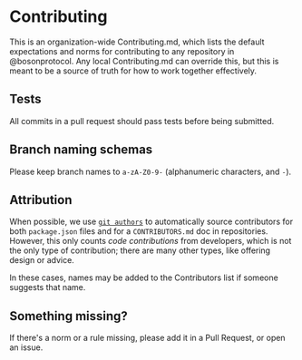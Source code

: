 # Contributing

This is an organization-wide Contributing.md, which lists the default expectations and norms for contributing to any repository in @bosonprotocol. Any local Contributing.md can override this, but this is meant to be a source of truth for how to work together effectively.

## Tests

All commits in a pull request should pass tests before being submitted.

## Branch naming schemas

Please keep branch names to `a-zA-Z0-9-` (alphanumeric characters, and `-`).

## Attribution

When possible, we use [`git authors`](https://github.com/tj/git-extras/blob/master/Commands.md#git-authors) to automatically source contributors for both `package.json` files and for a `CONTRIBUTORS.md` doc in repositories. However, this only counts _code contributions_ from developers, which is not the only type of contribution; there are many other types, like offering design or advice.

In these cases, names may be added to the Contributors list if someone suggests that name.

## Something missing?

If there's a norm or a rule missing, please add it in a Pull Request, or open an issue.